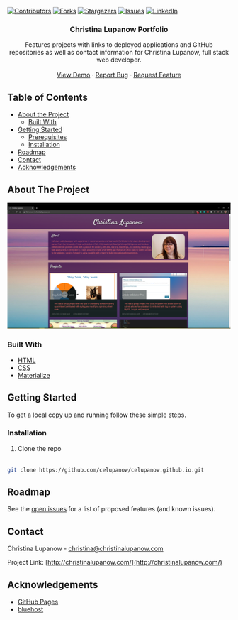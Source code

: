 <!-- PROJECT SHIELDS -->

[![Contributors][contributors-shield]][contributors-url] [![Forks][forks-shield]][forks-url] [![Stargazers][stars-shield]][stars-url] [![Issues][issues-shield]][issues-url] [![LinkedIn][linkedin-shield]][linkedin-url]

 
<h3 align="center">Christina Lupanow Portfolio</h3>
<p align="center">
Features projects with links to deployed applications and GitHub repositories as well as contact information for Christina Lupanow, full stack web developer.
<br />
<br />
<a href="https://celupanow.github.io/">View Demo</a>
·
<a href="https://github.com/celupanow/celupanow.github.io/issues">Report Bug</a>
·
<a href="https://github.com/celupanow/celupanow.github.io/issues">Request Feature</a>

</p>

</p>
<!-- TABLE OF CONTENTS -->

## Table of Contents

* [About the Project](#about-the-project)
	* [Built With](#built-with)
* [Getting Started](#getting-started)
	* [Prerequisites](#prerequisites)
	* [Installation](#installation)
* [Roadmap](#roadmap)
* [Contact](#contact)
* [Acknowledgements](#acknowledgements)

 
<!-- ABOUT THE PROJECT -->

## About The Project
![Portfolio](./assets/images/portfolio.png "Portfolio")

### Built With
* [HTML](https://developer.mozilla.org/en-US/docs/Learn/HTML)
* [CSS](https://developer.mozilla.org/en-US/docs/Web/CSS)
* [Materialize](https://materializecss.com/)

<!-- GETTING STARTED -->

## Getting Started
To get a local copy up and running follow these simple steps.
  
### Installation

1. Clone the repo

```sh

git clone https://github.com/celupanow/celupanow.github.io.git

```

<!-- ROADMAP -->

## Roadmap

  

See the [open issues](https://github.com/celupanow/celupanow.github.io/issues) for a list of proposed features (and known issues).

<!-- CONTACT -->

## Contact

  

Christina Lupanow - christina@christinalupanow.com

  

Project Link: [http://christinalupanow.com/](http://christinalupanow.com/)

<!-- ACKNOWLEDGEMENTS -->

## Acknowledgements

  

* [GitHub Pages](https://pages.github.com)
* [bluehost](https://bluehost.com)

<!-- MARKDOWN LINKS & IMAGES -->

<!-- https://www.markdownguide.org/basic-syntax/#reference-style-links -->

[contributors-shield]: https://img.shields.io/github/contributors/celupanow/celupanow.github.io.svg?style=flat-square

[contributors-url]: https://github.com/celupanow/celupanow.github.io/graphs/contributors

[forks-shield]: https://img.shields.io/github/forks/celupanow/celupanow.github.io.svg?style=flat-square

[forks-url]: https://github.com/celupanow/celupanow.github.io/network/members

[stars-shield]: https://img.shields.io/github/stars/celupanow/celupanow.github.io.svg?style=flat-square

[stars-url]: https://github.com/celupanow/celupanow.github.io/stargazers

[issues-shield]: https://img.shields.io/github/issues/celupanow/celupanow.github.io.svg?style=flat-square

[issues-url]: https://github.com/celupanow/celupanow.github.io/issues

[license-shield]: https://img.shields.io/github/license/celupanow/celupanow.github.io.svg?style=flat-square

[license-url]: https://github.com/celupanow/celupanow.github.io/blob/master/LICENSE.txt

[linkedin-shield]: https://img.shields.io/badge/-LinkedIn-black.svg?style=flat-square&logo=linkedin&colorB=555

[linkedin-url]: https://www.linkedin.com/in/christinalupanow

[product-screenshot]: images/screenshot.png
<!--stackedit_data:
eyJoaXN0b3J5IjpbLTEzMjA5OTAwODQsMTMwMzc4OTM1MCwtMT
M2NjI0MTIxMCwxNzM3NzQ0MzEyXX0=
-->
